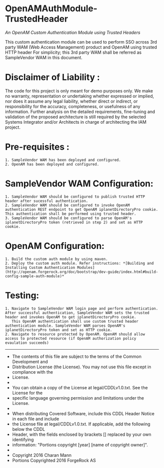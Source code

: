 # OpenAMAuthModule-TrustedHeader

*An OpenAM Custom Authentication Module using Trusted Headers*


This custom authentication module can be used to perform SSO across 3rd party WAM (Web Access Management) product and OpenAM using trusted HTTP header
For simplicity; this 3rd party WAM shall be referred as SampleVendor WAM in this document.  

Disclaimer of Liability :
=========================
The code for this project is only meant for demo purposes only. We make no warranty, representation or undertaking whether expressed or implied, nor does it assume any legal liability, whether
direct or indirect, or responsibility for the accuracy, completeness, or usefulness of any information. 
Further analysis on the detailed requirements, fine-tuning and validation of the proposed architecture is still required by the selected Systems Integrator and/or Architects in charge of 
architecting the IAM project.

Pre-requisites :
================
    1. SampleVendor WAM has been deployed and configured.
    2. OpenAM has been deployed and configured. 
    
SampleVendor WAM Configuration:
===============================
    1. SampleVendor WAM should be configured to publish trusted HTTP header after sucessful authentication. 
    2. SampleVendor WAM should be configured to invoke OpenAM authentication REST endpoint to get OpenAM iplanetDirectoryPro cookie. This authentication shall be performed using trusted header. 
    3. SampleVendor WAM should be configured to parse OpenAM's iplanetDirectoryPro token (retrieved in step 2) and set as HTTP cookie. 
    
OpenAM Configuration:
=====================
    1. Build the custom auth module by using maven. 
    2. Deploy the custom auth module. Refer instructions: *[Building and Installing Custom Authentication Modules](http://openam.forgerock.org/doc/bootstrap/dev-guide/index.html#build-config-sample-auth-module)*
    
Testing:
========
    1. Navigate to SampleVendor WAM login page and perform authentication. After successful authentication, SampleVendor WAM sets the trusted header and invokes OpenAM to get iplanetDirectoryPro cookie.
       This OpenAM authentication shall use custom trusted header authentication module. SampleVendor WAM parses OpenAM's iplanetDirectoryPro token and set as HTTP cookie. 
    2. Navigate to resource protected by OpenAM. OpenAM should allow access to protected resource (if OpenAM authorization policy evaulation succeeds) 

* * *

 * The contents of this file are subject to the terms of the Common Development and
 * Distribution License (the License). You may not use this file except in compliance with the
 * License.
 *
 * You can obtain a copy of the License at legal/CDDLv1.0.txt. See the License for the
 * specific language governing permission and limitations under the License.
 *
 * When distributing Covered Software, include this CDDL Header Notice in each file and include
 * the License file at legal/CDDLv1.0.txt. If applicable, add the following below the CDDL
 * Header, with the fields enclosed by brackets [] replaced by your own identifying
 * information: "Portions copyright [year] [name of copyright owner]".
 *
 * Copyright 2016 Charan Mann
 * Portions Copyrighted 2016 ForgeRock AS
